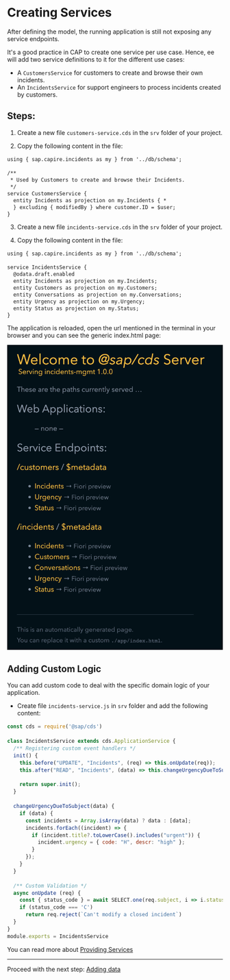 # Creating Services

After defining the model, the running application is still not exposing any service endpoints.

It's a good practice in CAP to create one service per use case. Hence, ee will add two service definitions to it for the different use cases:

- A `CustomersService` for customers to create and browse their own incidents.
- An `IncidentsService` for support engineers to process incidents created by customers.

## Steps:

1. Create a new file `customers-service.cds` in the `srv` folder of your project.

2. Copy the following content in the file:

```cds
using { sap.capire.incidents as my } from '../db/schema';

/**
 * Used by Customers to create and browse their Incidents.
 */
service CustomersService {
  entity Incidents as projection on my.Incidents { *
  } excluding { modifiedBy } where customer.ID = $user;
}
```

3. Create a new file `incidents-service.cds` in the `srv` folder of your project.

4. Copy the following content in the file:

```cds
using { sap.capire.incidents as my } from '../db/schema';

service IncidentsService { 
  @odata.draft.enabled
  entity Incidents as projection on my.Incidents;
  entity Customers as projection on my.Customers;
  entity Conversations as projection on my.Conversations;
  entity Urgency as projection on my.Urgency;
  entity Status as projection on my.Status;
}
```

The application is reloaded, open the url mentioned in the terminal in your browser and you can see the generic index.html page:
<br/>

![Endpoints](assets/services.png)
<br/>

## Adding Custom Logic

You can add custom code to deal with the specific domain logic of your application.

- Create file `incidents-service.js` in `srv` folder and add the following content:

```js
const cds = require('@sap/cds')

class IncidentsService extends cds.ApplicationService {
  /** Registering custom event handlers */
  init() {
    this.before("UPDATE", "Incidents", (req) => this.onUpdate(req));
    this.after("READ", "Incidents", (data) => this.changeUrgencyDueToSubject(data));

    return super.init();
  }

  changeUrgencyDueToSubject(data) {
    if (data) {
      const incidents = Array.isArray(data) ? data : [data];
      incidents.forEach((incident) => {
        if (incident.title?.toLowerCase().includes("urgent")) {
          incident.urgency = { code: "H", descr: "high" };
        }
      });
    }
  }

  /** Custom Validation */
  async onUpdate (req) {
    const { status_code } = await SELECT.one(req.subject, i => i.status_code).where({ID: req.data.ID})
    if (status_code === 'C')
      return req.reject(`Can't modify a closed incident`)
  }
}
module.exports = IncidentsService
```

You can read more about [Providing Services](https://cap.cloud.sap/docs/guides/providing-services/) 

***

Proceed with the next step: [Adding data](05_node_adding_data.md)